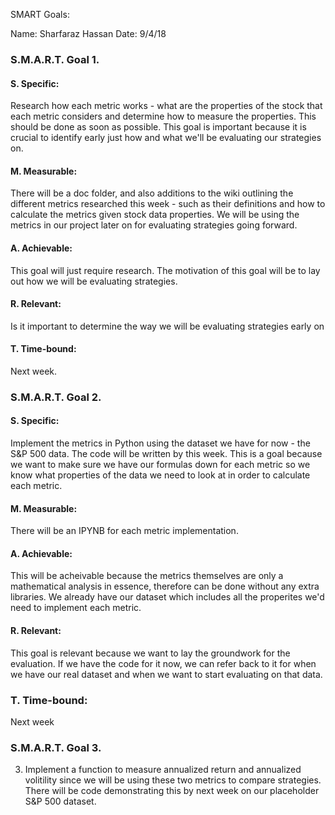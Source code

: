 SMART Goals:

Name: Sharfaraz Hassan 
Date: 9/4/18 

### S.M.A.R.T. Goal 1.

#### S. Specific: 
Research how each metric works - what are the properties of the stock that each metric considers and determine how to measure the properties. This should be done as soon as possible. This goal is important because it is crucial to identify early just how and what we'll be evaluating our strategies on. 

#### M. Measurable: 
There will be a doc folder, and also additions to the wiki outlining the different metrics researched this week - such as their definitions and how to calculate the metrics given stock data properties. We will be using the metrics in our project later on for evaluating strategies going forward. 

#### A. Achievable: 
This goal will just require research. The motivation of this goal will be to lay out how we will be evaluating strategies. 

#### R. Relevant:
Is it important to determine the way we will be evaluating strategies early on 

#### T. Time-bound: 
Next week. 

### S.M.A.R.T. Goal 2.

#### S. Specific: 
Implement the metrics in Python using the dataset we have for now - the S&P 500 data. The code will be written by this week. This is a goal because we want to make sure we have our formulas down for each metric so we know what properties of the data we need to look at in order to calculate each metric. 

#### M. Measurable: 
There will be an IPYNB for each metric implementation. 

#### A. Achievable: 
This will be acheivable because the metrics themselves are only a mathematical analysis in essence, therefore can be done without any extra libraries. We already have our dataset which includes all the properites we'd need to implement each metric. 

#### R. Relevant: 
This goal is  relevant because we want to lay the groundwork for the evaluation. If we have the code  for it now, we can refer back to it for when we have our real dataset and when we want to start evaluating on that data. 

### T. Time-bound: 
Next week 

### S.M.A.R.T. Goal 3. 


3) Implement a function to measure annualized return and annualized volitility since we will be using these two metrics 
to compare strategies. There will be code demonstrating this by next week on our placeholder S&P 500 dataset. 
